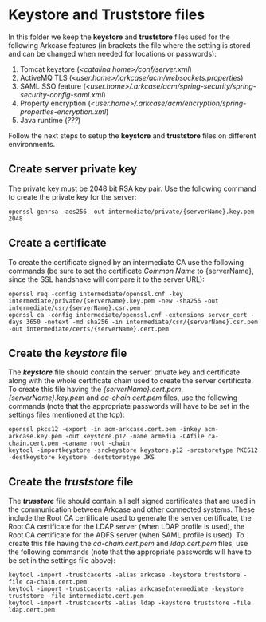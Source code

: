 # Keystore and Truststore files
In this folder we keep the **keystore** and **truststore** files used for the following Arkcase features (in brackets the file where the setting is stored and can be changed when needed for locations or passwords):
1. Tomcat keystore (_<catalina.home>/conf/server.xml_)
2. ActiveMQ TLS (_<user.home>/.arkcase/acm/websockets.properties_)
3. SAML SSO feature (_<user.home>/.arkcase/acm/spring-security/spring-security-config-saml.xml_)
4. Property encryption (_<user.home>/.arkcase/acm/encryption/spring-properties-encryption.xml_)
5. Java runtime (_???_)

Follow the next steps to setup the **keystore** and **truststore** files on different environments.

## Create server private key
The private key must be 2048 bit RSA key pair. Use the following command to create the private key for the server:
```
openssl genrsa -aes256 -out intermediate/private/{serverName}.key.pem 2048
```

## Create a certificate
To create the certificate signed by an intermediate CA use the following commands (be sure to set the certificate *Common Name* to {serverName}, since the SSL handshake will compare it to the server URL):
```
openssl req -config intermediate/openssl.cnf -key intermediate/private/{serverName}.key.pem -new -sha256 -out intermediate/csr/{serverName}.csr.pem
openssl ca -config intermediate/openssl.cnf -extensions server_cert -days 3650 -notext -md sha256 -in intermediate/csr/{serverName}.csr.pem -out intermediate/certs/{serverName}.cert.pem
```

## Create the _keystore_ file
The **_keystore_** file should contain the server' private key and certificate along with the whole certificate chain used to create the server certificate.
To create this file having the _{serverName}.cert.pem_, _{serverName}.key.pem_ and _ca-chain.cert.pem_ files, use the following commands (note that the appropriate passwords will have to be set in the settings files mentioned at the top):
```
openssl pkcs12 -export -in acm-arkcase.cert.pem -inkey acm-arkcase.key.pem -out keystore.p12 -name armedia -CAfile ca-chain.cert.pem -caname root -chain
keytool -importkeystore -srckeystore keystore.p12 -srcstoretype PKCS12 -destkeystore keystore -deststoretype JKS
```

## Create the _truststore_ file
The **_trusstore_** file should contain all self signed certificates that are used in the communication between Arkcase and other connected systems. These include the Root CA certificate used to generate the server certificate, the Root CA certificate for the LDAP server (when LDAP profile is used), the Root CA certificate for the ADFS server (when SAML profile is used). To create this file having the _ca-chain.cert.pem_ and _ldap.cert.pem_ files, use the following commands (note that the appropriate passwords will have to be set in the settings file above):
```
keytool -import -trustcacerts -alias arkcase -keystore truststore -file ca-chain.cert.pem
keytool -import -trustcacerts -alias arkcaseIntermediate -keystore truststore -file intermediate.cert.pem
keytool -import -trustcacerts -alias ldap -keystore truststore -file ldap.cert.pem
```